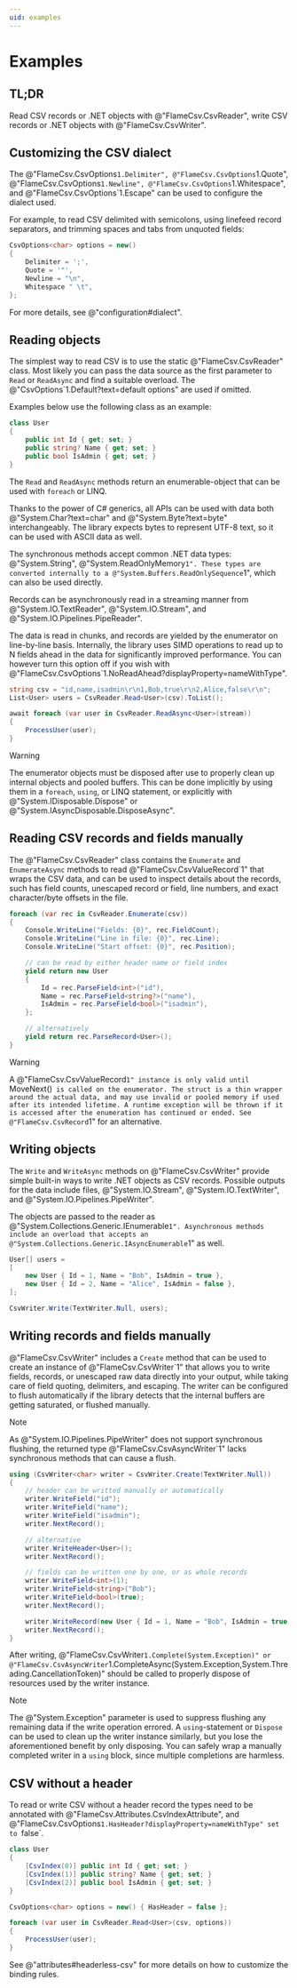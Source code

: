 ```yaml
---
uid: examples
---
```


# Examples

## TL;DR

Read CSV records or .NET objects with @"FlameCsv.CsvReader", write CSV records or .NET objects with @"FlameCsv.CsvWriter".

## Customizing the CSV dialect

The @"FlameCsv.CsvOptions`1.Delimiter", @"FlameCsv.CsvOptions`1.Quote", @"FlameCsv.CsvOptions`1.Newline", @"FlameCsv.CsvOptions`1.Whitespace", and @"FlameCsv.CsvOptions`1.Escape" can be used to configure the dialect used.

For example, to read CSV delimited with semicolons, using linefeed record separators, and trimming spaces and tabs from unquoted fields:

```cs
CsvOptions<char> options = new()
{
    Delimiter = ';',
    Quote = '"',
    Newline = "\n",
    Whitespace " \t",
};
```

For more details, see @"configuration#dialect".

## Reading objects

The simplest way to read CSV is to use the static @"FlameCsv.CsvReader" class. Most likely you can pass the data source as the first parameter to `Read` or `ReadAsync` and find a suitable overload. The @"CsvOptions`1.Default?text=default options" are used if omitted.

Examples below use the following class as an example:

```cs
class User
{
    public int Id { get; set; }
    public string? Name { get; set; }
    public bool IsAdmin { get; set; }
}
```

The `Read` and `ReadAsync` methods return an enumerable-object that can be used with `foreach` or LINQ.

Thanks to the power of C# generics, all APIs can be used with data both @"System.Char?text=char" and @"System.Byte?text=byte" interchangeably. The library expects bytes to represent UTF-8 text, so it can be used with ASCII data as well.

The synchronous methods accept common .NET data types: @"System.String", @"System.ReadOnlyMemory`1". These types are converted internally to a @"System.Buffers.ReadOnlySequence`1", which can also be used directly.

Records can be asynchronously read in a streaming manner from @"System.IO.TextReader", @"System.IO.Stream", and @"System.IO.Pipelines.PipeReader".

The data is read in chunks, and records are yielded by the enumerator on line-by-line basis. Internally, the library uses SIMD operations to read up to N fields ahead in the data for significantly improved performance. You can however turn this option off if you wish with @"FlameCsv.CsvOptions`1.NoReadAhead?displayProperty=nameWithType".

```cs
string csv = "id,name,isadmin\r\n1,Bob,true\r\n2,Alice,false\r\n";
List<User> users = CsvReader.Read<User>(csv).ToList();
```

```cs
await foreach (var user in CsvReader.ReadAsync<User>(stream))
{
    ProcessUser(user);
}
```

> [!WARNING]
> The enumerator objects must be disposed after use to properly clean up internal objects and pooled buffers. This can be done implicitly by using them in a `foreach`, `using`, or LINQ statement, or explicitly with @"System.IDisposable.Dispose" or @"System.IAsyncDisposable.DisposeAsync".

## Reading CSV records and fields manually

The @"FlameCsv.CsvReader" class contains the `Enumerate` and `EnumerateAsync` methods to read @"FlameCsv.CsvValueRecord`1" that wraps the CSV data, and can be used to inspect details about the records, such has field counts, unescaped record or field, line numbers, and exact character/byte offsets in the file.

```cs
foreach (var rec in CsvReader.Enumerate(csv))
{
    Console.WriteLine("Fields: {0}", rec.FieldCount);
    Console.WriteLine("Line in file: {0}", rec.Line);
    Console.WriteLine("Start offset: {0}", rec.Position);

    // can be read by either header name or field index
    yield return new User
    {
        Id = rec.ParseField<int>("id"),
        Name = rec.ParseField<string?>("name"),
        IsAdmin = rec.ParseField<bool>("isadmin"),
    };

    // alternatively
    yield return rec.ParseRecord<User>();
}
```

> [!WARNING]
> A @"FlameCsv.CsvValueRecord`1" instance is only valid until `MoveNext()` is called on the enumerator. The struct is a thin wrapper around the actual data, and may use invalid or pooled memory if used after its intended lifetime. A runtime exception will be thrown if it is accessed after the enumeration has continued or ended. See @"FlameCsv.CsvRecord`1" for an alternative.

## Writing objects

The `Write` and `WriteAsync` methods on @"FlameCsv.CsvWriter" provide simple
built-in ways to write .NET objects as CSV records. Possible outputs for the data
include files, @"System.IO.Stream", @"System.IO.TextWriter", and @"System.IO.Pipelines.PipeWriter".

The objects are passed to the reader as @"System.Collections.Generic.IEnumerable`1". Asynchronous methods include an overload that accepts an @"System.Collections.Generic.IAsyncEnumerable`1" as well.

```cs
User[] users =
[
    new User { Id = 1, Name = "Bob", IsAdmin = true },
    new User { Id = 2, Name = "Alice", IsAdmin = false },
];

CsvWriter.Write(TextWriter.Null, users);
```

## Writing records and fields manually

@"FlameCsv.CsvWriter" includes a `Create` method that can be used to create an
instance of @"FlameCsv.CsvWriter`1" that allows you to write fields, records,
or unescaped raw data directly into your output, while taking care of field
quoting, delimiters, and escaping. The writer can be configured to flush automatically if the library detects that the internal buffers are getting saturated, or flushed manually.

> [!NOTE]
> As @"System.IO.Pipelines.PipeWriter" does not support synchronous flushing, the returned type @"FlameCsv.CsvAsyncWriter`1" lacks synchronous methods that can cause a flush.

```cs
using (CsvWriter<char> writer = CsvWriter.Create(TextWriter.Null))
{
    // header can be writted manually or automatically
    writer.WriteField("id");
    writer.WriteField("name");
    writer.WriteField("isadmin");
    writer.NextRecord();

    // alternative
    writer.WriteHeader<User>();
    writer.NextRecord();

    // fields can be written one by one, or as whole records
    writer.WriteField<int>(1);
    writer.WriteField<string>("Bob");
    writer.WriteField<bool>(true);
    writer.NextRecord();

    writer.WriteRecord(new User { Id = 1, Name = "Bob", IsAdmin = true });
    writer.NextRecord();
}
```

After writing, @"FlameCsv.CsvWriter`1.Complete(System.Exception)" or @"FlameCsv.CsvAsyncWriter`1.CompleteAsync(System.Exception,System.Threading.CancellationToken)" should be called to properly dispose of resources used by the writer instance.

> [!NOTE]
> The @"System.Exception" parameter is used to suppress flushing any remaining data if the write operation errored. A `using`-statement or `Dispose` can be used to clean up the writer instance similarly, but you lose the aforementioned benefit by only disposing. You can safely wrap a manually completed writer in a `using` block, since multiple completions are harmless.

## CSV without a header

To read or write CSV without a header record the types need to be annotated with @"FlameCsv.Attributes.CsvIndexAttribute", and @"FlameCsv.CsvOptions`1.HasHeader?displayProperty=nameWithType" set to `false`.

```cs
class User
{
    [CsvIndex(0)] public int Id { get; set; }
    [CsvIndex(1)] public string? Name { get; set; }
    [CsvIndex(2)] public bool IsAdmin { get; set; }
}

CsvOptions<char> options = new() { HasHeader = false };

foreach (var user in CsvReader.Read<User>(csv, options))
{
    ProcessUser(user);
}
```

See @"attributes#headerless-csv" for more details on how to customize the binding rules.
